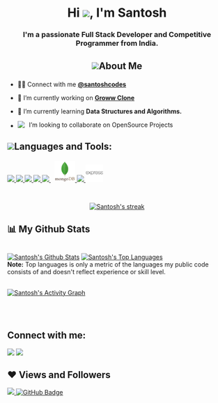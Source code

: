


<h1 align="center">Hi <img src="https://raw.githubusercontent.com/MartinHeinz/MartinHeinz/master/wave.gif" width="30px">, I'm Santosh</h1>
<h3 align="center">I'm a passionate Full Stack Developer and Competitive Programmer from India.</h3>

## <p style="display : flex; align-items: center; justify-content: center;"> <img src="https://img.icons8.com/color/48/000000/user-male-circle--v2.png"/> About Me </p>

-   👨‍💻 Connect with me **[@santoshcodes](https://twitter.com/santoshcodes)**

-   🔭 I’m currently working on **[Groww Clone](https://github.com/santoshmcode/groww-clone)**

-   🌱 I’m currently learning **Data Structures and Algorithms.**

-   <p style="display:flex; align-items: center;"> <img src="https://img.icons8.com/color/18/000000/teamwork--v2.png" style="margin-right: 10px"/> I’m looking to collaborate on OpenSource Projects </p>


## <p style="display:flex; align-items: center"> <img src="https://img.icons8.com/color/48/000000/source-code.png"/> Languages and Tools:</p>

<p align="left"> 
    <a href="https://reactjs.org/" target="_blank"> <img src="https://img.icons8.com/color/48/000000/react-native.png"/> </a>
    <a href="https://developer.mozilla.org/en-US/docs/Web/JavaScript" target="_blank"> <img src="https://img.icons8.com/color/48/000000/javascript.png"/> </a> 
    <a href="https://www.w3.org/html/" target="_blank"> <img src="https://img.icons8.com/color/48/000000/html-5.png"/> </a> 
    <a href="https://www.w3schools.com/css/" target="_blank"> <img src="https://img.icons8.com/color/48/000000/css3.png"/> </a> 
    <a style="padding-right:8px;" href="https://nodejs.org" target="_blank"> <img src="https://img.icons8.com/color/48/000000/nodejs.png"/> </a> 
    <a href="https://www.mongodb.com/" target="_blank"> <img src="https://raw.githubusercontent.com/devicons/devicon/master/icons/mongodb/mongodb-original-wordmark.svg" alt="mongodb" width="48" height="48"/> </a> 
    <a href="https://git-scm.com/" target="_blank"> <img src="https://img.icons8.com/color/48/000000/git.png"/> </a> 
    <a href="https://expressjs.com" target="_blank"> <img src="https://raw.githubusercontent.com/devicons/devicon/master/icons/express/express-original-wordmark.svg" alt="express" width="40" height="40"/> </a>
</p>

<!-- [![React Badge](https://img.shields.io/badge/-React-61DBFB?style=for-the-badge&labelColor=black&logo=react&logoColor=61DBFB)](#)  [![Javascript Badge](https://img.shields.io/badge/-Javascript-F0DB4F?style=for-the-badge&labelColor=black&logo=javascript&logoColor=F0DB4F)](#) [![Typescript Badge](https://img.shields.io/badge/-Typescript-007acc?style=for-the-badge&labelColor=black&logo=typescript&logoColor=007acc)](#) [![Nodejs Badge](https://img.shields.io/badge/-Nodejs-3C873A?style=for-the-badge&labelColor=black&logo=node.js&logoColor=3C873A)](#) [![GraphQL Badge](https://img.shields.io/badge/-GraphQl-e535ab?style=for-the-badge&labelColor=black&logo=node.js&logoColor=e535ab)](#) -->
<br/>

<p align="center">
    <a href="https://github.com/santoshmcode/github-readme-streak-stats">
        <img title="🔥 Get streak stats for your profile at git.io/streak-stats" alt="Santosh's streak" src="https://github-readme-streak-stats.herokuapp.com/?user=santoshmcode&theme=black-ice&hide_border=true&stroke=0000&background=060A0CD0"/>
    </a>
</p>

## 📊 My Github Stats

  <br/>
    <a href="https://github.com/santoshmcode/github-readme-stats"><img alt="Santosh's Github Stats" src="https://github-readme-stats.vercel.app/api?username=santoshmcode&show_icons=true&count_private=true&theme=react&hide_border=true&bg_color=0D1117" /></a>
  <a href="https://github.com/santoshmcode/github-readme-stats"><img alt="Santosh's Top Languages" src="https://github-readme-stats.vercel.app/api/top-langs/?username=santoshmcode&langs_count=8&count_private=true&layout=compact&theme=react&hide_border=true&bg_color=0D1117" /></a>
  <br/>
  <b>Note:</b> Top languages is only a metric of the languages my public code consists of and doesn't reflect experience or skill level.

<br/>
<br/>

<a href="https://github.com/santoshmcode/github-readme-activity-graph"><img alt="Santosh's Activity Graph" src="https://activity-graph.herokuapp.com/graph?username=santoshmcode&bg_color=0D1117&color=5BCDEC&line=5BCDEC&point=FFFFFF&hide_border=true" /></a>

<br/>
<br/>

## Connect with me:

<p align="left">

<a href = "https://twitter.com/santoshcodes"><img src="https://img.icons8.com/fluent/48/000000/twitter.png"/></a>
<a href = "https://www.linkedin.com/in/santoshcodes/"><img src="https://img.icons8.com/fluent/48/000000/linkedin.png"/></a>



</p>

## ❤ Views and Followers

<a href="https://github.com/santoshmcode/github-profile-views-counter">
    <img src="https://komarev.com/ghpvc/?username=santoshmcode">
</a>
<a href="https://github.com/santoshmcode?tab=followers"><img src="https://img.shields.io/github/followers/santoshmcode?label=Followers&style=social" alt="GitHub Badge"></a>


<!---
santoshmcode/santoshmcode is a ✨ special ✨ repository because its `README.md` (this file) appears on your GitHub profile.
You can click the Preview link to take a look at your changes.
--->

